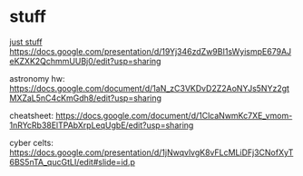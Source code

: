 # stuff
[just stuff 
](https://docs.google.com/presentation/d/19Yj346zdZw9BI1sWyismpE679AJeKZXK2QchmmUUBj0/edit?usp=sharing)https://docs.google.com/presentation/d/19Yj346zdZw9BI1sWyismpE679AJeKZXK2QchmmUUBj0/edit?usp=sharing


astronomy hw: https://docs.google.com/document/d/1aN_zC3VKDvD2Z2AoNYJs5NYz2gtMXZaL5nC4cKmGdh8/edit?usp=sharing

cheatsheet: https://docs.google.com/document/d/1ClcaNwmKc7XE_vmom-1nRYcRb38ElTPAbXrpLeqUgbE/edit?usp=sharing

cyber celts: https://docs.google.com/presentation/d/1jNwqvlvgK8vFLcMLiDFj3CNofXyT6BS5nTA_qucGtLI/edit#slide=id.p
